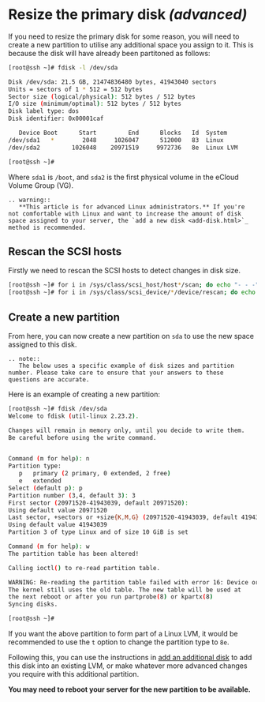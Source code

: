 # Resize the primary disk *(advanced)*

If you need to resize the primary disk for some reason, you will need to create a new partition to utilise any additional space you assign to it. This is because the disk will have already been partitoned as follows:

```bash
[root@ssh ~]# fdisk -l /dev/sda

Disk /dev/sda: 21.5 GB, 21474836480 bytes, 41943040 sectors
Units = sectors of 1 * 512 = 512 bytes
Sector size (logical/physical): 512 bytes / 512 bytes
I/O size (minimum/optimal): 512 bytes / 512 bytes
Disk label type: dos
Disk identifier: 0x00001caf

   Device Boot      Start         End      Blocks   Id  System
/dev/sda1   *        2048     1026047      512000   83  Linux
/dev/sda2         1026048    20971519     9972736   8e  Linux LVM

[root@ssh ~]#
```

Where `sda1` is `/boot`, and `sda2` is the first physical volume in the eCloud Volume Group (VG).

```eval_rst
.. warning::
   **This article is for advanced Linux administrators.** If you're not comfortable with Linux and want to increase the amount of disk space assigned to your server, the `add a new disk <add-disk.html>`_ method is recommended.
```

## Rescan the SCSI hosts

Firstly we need to rescan the SCSI hosts to detect changes in disk size.

```bash
[root@ssh ~]# for i in /sys/class/scsi_host/host*/scan; do echo "- - -" > $i; done
[root@ssh ~]# for i in /sys/class/scsi_device/*/device/rescan; do echo "1" > $i; done
```

## Create a new partition

From here, you can now create a new partition on `sda` to use the new space assigned to this disk.

```eval_rst
.. note::
   The below uses a specific example of disk sizes and partition number. Please take care to ensure that your answers to these questions are accurate.
```

Here is an example of creating a new partition:

```bash
[root@ssh ~]# fdisk /dev/sda
Welcome to fdisk (util-linux 2.23.2).

Changes will remain in memory only, until you decide to write them.
Be careful before using the write command.


Command (m for help): n
Partition type:
   p   primary (2 primary, 0 extended, 2 free)
   e   extended
Select (default p): p
Partition number (3,4, default 3): 3
First sector (20971520-41943039, default 20971520):
Using default value 20971520
Last sector, +sectors or +size{K,M,G} (20971520-41943039, default 41943039):
Using default value 41943039
Partition 3 of type Linux and of size 10 GiB is set

Command (m for help): w
The partition table has been altered!

Calling ioctl() to re-read partition table.

WARNING: Re-reading the partition table failed with error 16: Device or resource busy.
The kernel still uses the old table. The new table will be used at
the next reboot or after you run partprobe(8) or kpartx(8)
Syncing disks.

[root@ssh ~]#
```

If you want the above partition to form part of a Linux LVM, it would be recommended to use the `t` option to change the partition type to `8e`.

Following this, you can use the instructions in [add an additional disk](add-disk.html) to add this disk into an existing LVM, or make whatever more advanced changes you require with this additional partition.

**You may need to reboot your server for the new partition to be available.**
